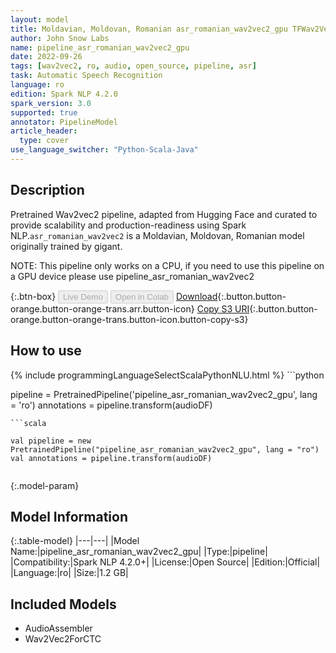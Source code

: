 ```yaml
---
layout: model
title: Moldavian, Moldovan, Romanian asr_romanian_wav2vec2_gpu TFWav2Vec2ForCTC from gigant
author: John Snow Labs
name: pipeline_asr_romanian_wav2vec2_gpu
date: 2022-09-26
tags: [wav2vec2, ro, audio, open_source, pipeline, asr]
task: Automatic Speech Recognition
language: ro
edition: Spark NLP 4.2.0
spark_version: 3.0
supported: true
annotator: PipelineModel
article_header:
  type: cover
use_language_switcher: "Python-Scala-Java"
---
```


## Description

Pretrained Wav2vec2  pipeline, adapted from Hugging Face and curated to provide scalability and production-readiness using Spark NLP.`asr_romanian_wav2vec2` is a Moldavian, Moldovan, Romanian model originally trained by gigant.

NOTE: This pipeline only works on a CPU, if you need to use this pipeline on a GPU device please use pipeline_asr_romanian_wav2vec2

{:.btn-box}
<button class="button button-orange" disabled>Live Demo</button>
<button class="button button-orange" disabled>Open in Colab</button>
[Download](https://s3.amazonaws.com/auxdata.johnsnowlabs.com/public/models/pipeline_asr_romanian_wav2vec2_gpu_ro_4.2.0_3.0_1664216783614.zip){:.button.button-orange.button-orange-trans.arr.button-icon}
[Copy S3 URI](s3://auxdata.johnsnowlabs.com/public/models/pipeline_asr_romanian_wav2vec2_gpu_ro_4.2.0_3.0_1664216783614.zip){:.button.button-orange.button-orange-trans.button-icon.button-copy-s3}

## How to use



<div class="tabs-box" markdown="1">
{% include programmingLanguageSelectScalaPythonNLU.html %}
```python

pipeline = PretrainedPipeline('pipeline_asr_romanian_wav2vec2_gpu', lang = 'ro')
annotations =  pipeline.transform(audioDF)
    
```
```scala

val pipeline = new PretrainedPipeline("pipeline_asr_romanian_wav2vec2_gpu", lang = "ro")
val annotations = pipeline.transform(audioDF)
    
```
</div>

{:.model-param}
## Model Information

{:.table-model}
|---|---|
|Model Name:|pipeline_asr_romanian_wav2vec2_gpu|
|Type:|pipeline|
|Compatibility:|Spark NLP 4.2.0+|
|License:|Open Source|
|Edition:|Official|
|Language:|ro|
|Size:|1.2 GB|

## Included Models

- AudioAssembler
- Wav2Vec2ForCTC